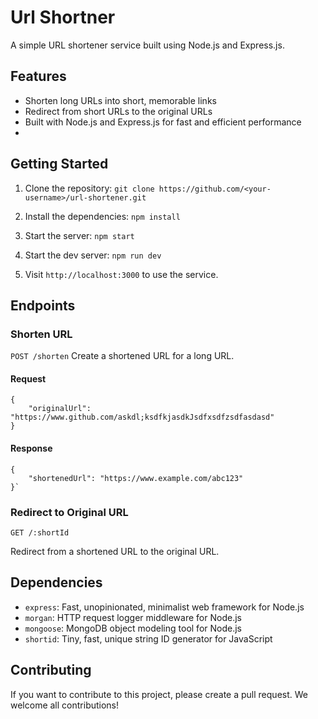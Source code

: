 # Url Shortner

A simple URL shortener service built using Node.js and Express.js.

## Features

-   Shorten long URLs into short, memorable links
-   Redirect from short URLs to the original URLs
-   Built with Node.js and Express.js for fast and efficient performance
- 
## Getting Started
1.  Clone the repository: `git clone https://github.com/<your-username>/url-shortener.git`
    
2.  Install the dependencies: `npm install`
    
3.  Start the server: `npm start`

4. Start the dev server: `npm run dev`
    
5.  Visit `http://localhost:3000` to use the service.

## Endpoints

### Shorten URL

`POST /shorten`
Create a shortened URL for a long URL.

#### Request
    {
        "originalUrl": "https://www.github.com/askdl;ksdfkjasdkJsdfxsdfzsdfasdasd"
    }
    
#### Response
    {
        "shortenedUrl": "https://www.example.com/abc123"
    }`

### Redirect to Original URL

`GET /:shortId`

Redirect from a shortened URL to the original URL.

## Dependencies

-   `express`: Fast, unopinionated, minimalist web framework for Node.js
-   `morgan`: HTTP request logger middleware for Node.js
-   `mongoose`: MongoDB object modeling tool for Node.js
-   `shortid`: Tiny, fast, unique string ID generator for JavaScript

## Contributing

If you want to contribute to this project, please create a pull request. We welcome all contributions!



